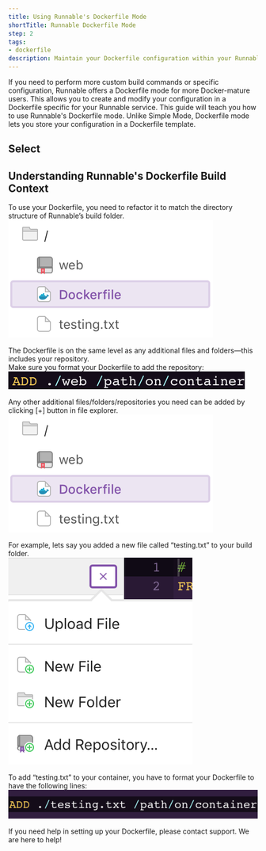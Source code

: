 ```yaml
---
title: Using Runnable's Dockerfile Mode
shortTitle: Runnable Dockerfile Mode
step: 2
tags:
- dockerfile
description: Maintain your Dockerfile configuration within your Runnable account.
---
```


If you need to perform more custom build commands or specific configuration, Runnable offers a Dockerfile mode for more Docker-mature users. This allows you to create and modify your configuration in a Dockerfile specific for your Runnable service. This guide will teach you how to use Runnable's Dockerfile mode. Unlike Simple Mode, Dockerfile mode lets you store your configuration in a Dockerfile template.

## Select 

## Understanding Runnable's Dockerfile Build Context

To use your Dockerfile, you need to refactor it to match the directory structure of Runnable’s build folder.  
![Build Folder](/images/runnable_build_context_file_explorer.png)

The Dockerfile is on the same level as any additional files and folders—this includes your repository.  
Make sure you format your Dockerfile to add the repository:
![Repo Path](/images/runnable_build_context_path.png)

Any other additional files/folders/repositories you need can be added by clicking [+] button in file explorer.  
![File Explorer](/images/runnable_build_context_file_explorer.png)

For example, lets say you added a new file called “testing.txt” to your build folder.  
![Add Dialog](/images/runnable_build_context_add_file.png)

To add “testing.txt” to your container, you have to format your Dockerfile to have the following lines:  
![Example](/images/runnable_build_context_example.png)

If you need help in setting up your Dockerfile, please contact support. We are here to help!
